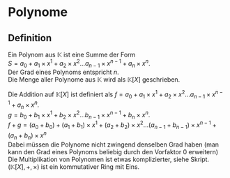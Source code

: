 # Polynome
## Definition
Ein Polynom aus $\mathbb{K}$ ist eine Summe der Form<br>
$S = a_0 + a_1 \times x^1 + a_2 \times x^2 \ldots a_{n-1} \times x^{n-1} + a_n \times x^n$.<br>
Der Grad eines Polynoms entspricht $n$.<br>
Die Menge aller Polynome aus $\mathbb{K}$ wird als $\mathbb{K}[X]$ geschrieben.<br>

Die Addition auf $\mathbb{K}[X]$ ist definiert als
$f=a_0 + a_1 \times x^1 + a_2 \times x^2 \ldots a_{n-1} \times x^{n-1} + a_n \times x^n$.<br>
$g=b_0 + b_1 \times x^1 + b_2 \times x^2 \ldots b_{n-1} \times x^{n-1} + b_n \times x^n$.<br>
$f+g = (a_0 + b_0) + (a_1 + b_1) \times x^1 + (a_2 + b_2) \times x^2 \ldots (a_{n-1} + b_{n-1}) \times x^{n-1} + (a_n + b_n) \times x^n$<br>
Dabei müssen die Polynome nicht zwingend denselben Grad haben (man kann den Grad eines Polynoms beliebig durch den Vorfaktor $0$ erweitern)
<br>
Die Multiplikation von Polynomen ist etwas komplizierter, siehe Skript.<br>
$(\mathbb{K}[X], +, \times)$ ist ein kommutativer Ring mit Eins.


